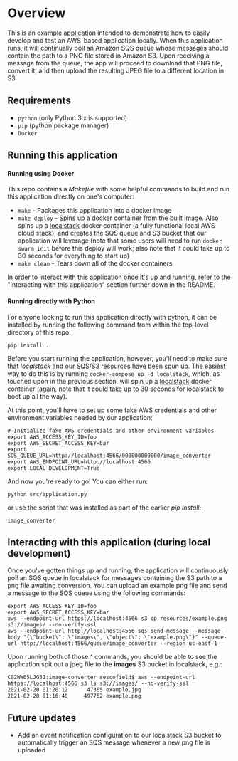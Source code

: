 # Overview

This is an example application intended to demonstrate how to easily develop and test an AWS-based application locally. When this application runs, it will continually poll an Amazon SQS queue whose messages should contain the path to a PNG file stored in Amazon S3. Upon receiving a message from the queue, the app will proceed to download that PNG file, convert it, and then upload the resulting JPEG file to a different location in S3.

## Requirements

* `python` (only Python 3.x is supported)
* `pip` (python package manager)
* `Docker`

## Running this application

#### Running using Docker

This repo contains a _Makefile_ with some helpful commands to build and run this application directly on one's computer:

* `make` - Packages this application into a docker image
* `make deploy` - Spins up a docker container from the built image. Also spins up a [localstack](https://github.com/localstack/localstack/blob/master/README.md) docker container (a fully functional local AWS cloud stack), and creates the SQS queue and S3 bucket that our application will leverage (note that some users will need to run `docker swarm init` before this deploy will work; also note that it could take up to 30 seconds for everything to start up)
* `make clean` - Tears down all of the docker containers

In order to interact with this application once it's up and running, refer to the "Interacting with this application" section further down in the README.

#### Running directly with Python

For anyone looking to run this application directly with python, it can be installed by running the following command from within the top-level directory of this repo:

```
pip install .
```

Before you start running the application, however, you'll need to make sure that _localstack_ and our SQS/S3 resources have been spun up. The easiest way to do this is by running `docker-compose up -d localstack`, which, as touched upon in the previous section, will spin up a [localstack](https://github.com/localstack/localstack/blob/master/README.md) docker container (again, note that it could take up to 30 seconds for localstack to boot up all the way).

At this point, you'll have to set up some fake AWS credentials and other environment variables needed by our application:

```
# Initialize fake AWS credentials and other environment variables
export AWS_ACCESS_KEY_ID=foo
export AWS_SECRET_ACCESS_KEY=bar
export SQS_QUEUE_URL=http://localhost:4566/000000000000/image_converter
export AWS_ENDPOINT_URL=http://localhost:4566
export LOCAL_DEVELOPMENT=True
```

And now you're ready to go! You can either run:

```
python src/application.py
```

or use the script that was installed as part of the earlier _pip install:_

```
image_converter
```

## Interacting with this application (during local development)

Once you've gotten things up and running, the application will continuously poll an SQS queue in localstack for messages containing the S3 path to a png file awaiting conversion. You can upload an example png file and send a message to the SQS queue using the following commands:

```
export AWS_ACCESS_KEY_ID=foo
export AWS_SECRET_ACCESS_KEY=bar
aws --endpoint-url https://localhost:4566 s3 cp resources/example.png s3://images/ --no-verify-ssl
aws --endpoint-url http://localhost:4566 sqs send-message --message-body "{\"bucket\": \"images\", \"object\": \"example.png\"}" --queue-url http://localhost:4566/queue/image_converter --region us-east-1
```

Upon running both of those ^ commands, you should be able to see the application spit out a jpeg file to the **images** S3 bucket in localstack, e.g.:
```
C02WW05LJG5J:image-converter sescofield$ aws --endpoint-url https://localhost:4566 s3 ls s3://images/ --no-verify-ssl
2021-02-20 01:20:12      47365 example.jpg
2021-02-20 01:16:40     497762 example.png
```

## Future updates
- Add an event notification configuration to our localstack S3 bucket to automatically trigger an SQS message whenever a new png file is uploaded
